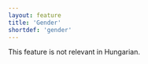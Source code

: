 ```yaml
---
layout: feature
title: 'Gender'
shortdef: 'gender'
---
```


This feature is not relevant in Hungarian.
